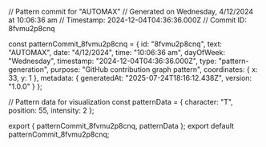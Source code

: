 // Pattern commit for "AUTOMAX"
// Generated on Wednesday, 4/12/2024 at 10:06:36 am
// Timestamp: 2024-12-04T04:36:36.000Z
// Commit ID: 8fvmu2p8cnq

const patternCommit_8fvmu2p8cnq = {
  id: "8fvmu2p8cnq",
  text: "AUTOMAX",
  date: "4/12/2024",
  time: "10:06:36 am",
  dayOfWeek: "Wednesday",
  timestamp: "2024-12-04T04:36:36.000Z",
  type: "pattern-generation",
  purpose: "GitHub contribution graph pattern",
  coordinates: {
    x: 33,
    y: 1
  },
  metadata: {
    generatedAt: "2025-07-24T18:16:12.438Z",
    version: "1.0.0"
  }
};

// Pattern data for visualization
const patternData = {
  character: "T",
  position: 55,
  intensity: 2
};

export { patternCommit_8fvmu2p8cnq, patternData };
export default patternCommit_8fvmu2p8cnq;
